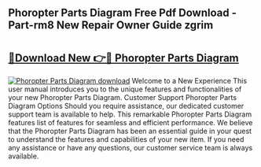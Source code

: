## Phoropter Parts Diagram Free Pdf Download - Part-rm8 New Repair Owner Guide zgrim

# <h2><a href="http://dfjo8qz.blite.top/?on=Phoropter+Parts+Diagram">🔗Download New 👉🔴 Phoropter Parts Diagram</a></h2>

[![Phoropter Parts Diagram download](https://i.imgur.com/lujVjoI.png)](http://dfjo8qz.blite.top/?on=Phoropter+Parts+Diagram)
Welcome to a New Experience This user manual introduces you to the unique features and functionalities of your new Phoropter Parts Diagram. Customer Support Phoropter Parts Diagram Options Should you require assistance, our dedicated customer support team is available to help. This remarkable Phoropter Parts Diagram features list of features for seamless and efficient performance. We believe that the Phoropter Parts Diagram has been an essential guide in your quest to understand the features and capabilities of your new item. If you need any assistance or have any questions, our customer service team is always available.
